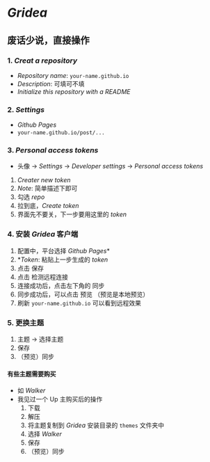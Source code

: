 # *Gridea*

## 废话少说，直接操作

### 1. *Creat a repository*

- *Repository name*: `your-name.github.io`
- *Description*: 可填可不填
- *Initialize this repository with a README*

### 2. *Settings*

- *Github Pages*
- `your-name.github.io/post/...`

### 3. *Personal access tokens*

- 头像 -> *Settings* -> *Developer settings* -> *Personal access tokens*

1. *Creater new token*
2. *Note*: 简单描述下即可
3. 勾选 *repo*
4. 拉到底，*Create token*
5. 界面先不要关，下一步要用这里的 *token*

### 4. 安装 *Gridea* 客户端

1. 配置中，平台选择 *Github Pages**
2. **Token*: 粘贴上一步生成的 *token*
3. 点击 <kbd>保存</kbd>
4. 点击 <kbd>检测远程连接</kbd>
5. 连接成功后，点击左下角的 <kbd>同步</kbd>
6. 同步成功后，可以点击 <kbd>预览</kbd> （预览是本地预览）
7. 刷新 `your-name.github.io` 可以看到远程效果

### 5. 更换主题

1. 主题 -> 选择主题
2. 保存
3. （预览）同步

#### 有些主题需要购买

- 如 *Walker*
- 我见过一个 Up 主购买后的操作
    1. 下载
    2. 解压
    3. 将主题复制到 *Gridea* 安装目录的 `themes` 文件夹中
    4. 选择 *Walker*
    5. 保存
    6. （预览）同步